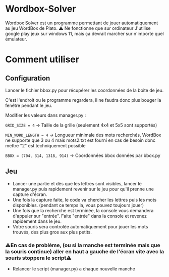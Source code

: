 # Wordbox-Solver
Wordbox Solver est un programme permettant de jouer automatiquement au jeu WordBox de Plato.
⚠️ Ne fonctionne que sur ordinateur
J'utilise google play jeux sur windows 11, mais ça devrait marcher sur n'importe quel émulateur.

# Comment utiliser

## Configuration
Lancer le fichier bbox.py pour récupérer les coordonnées de la boite de jeu. 

C'est l'endroit ou le programme regardera, il ne faudra donc plus bouger la fenêtre pendant le jeu.

Modifier les valeurs dans manager.py : 

`GRID_SIZE = 4` -> Taille de la grille (seulement 4x4 et 5x5 sont supportés)

`MIN_WORD_LENGTH = 4` -> Longueur minimale des mots recherchés, WordBox ne supporte que 3 ou 4 mais mots2.txt est fourni en cas de besoin donc mettre "2" est techniquement possible

`BBOX = (704, 314, 1318, 914)` -> Coordonnées bbox données par bbox.py

## Jeu
* Lancer une partie et dès que les lettres sont visibles, lancer le manager.py puis rapidement revenir sur le jeu pour qu'il prenne une capture d'écran.
* Une fois la capture faite, le code va chercher les lettres puis les mots disponibles. (pendant ce temps la, vous pouvez toujours jouer)
* Une fois que la recherche est terminée, la console vous demandera d'appuier sur "entrée". Faite "entrée" dans la console et revenez rapidement dans le jeu.
* Votre souris sera controlée automatiquement pour jouer les mots trouvés, des plus gros aux plus petits.
### ⚠️En cas de problème, (ou si la manche est terminée mais que la souris continue) aller en haut a gauche de l'écran vite avec la souris stoppera le script⚠️
* Relancer le script (manager.py) a chaque nouvelle manche
